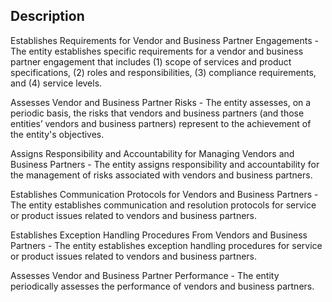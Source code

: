 ## Description

Establishes Requirements for Vendor and Business Partner Engagements - The entity establishes specific requirements for a vendor and business partner engagement that includes (1) scope of services and product specifications, (2) roles and responsibilities, (3) compliance requirements, and (4) service levels.

Assesses Vendor and Business Partner Risks - The entity assesses, on a periodic basis, the risks that vendors and business partners (and those entities’ vendors and business partners) represent to the achievement of the entity's objectives.

Assigns Responsibility and Accountability for Managing Vendors and Business Partners - The entity assigns responsibility and accountability for the management of risks associated with vendors and business partners.

Establishes Communication Protocols for Vendors and Business Partners - The entity establishes communication and resolution protocols for service or product issues related to vendors and business partners.

Establishes Exception Handling Procedures From Vendors and Business Partners - The entity establishes exception handling procedures for service or product issues related to vendors and business partners.

Assesses Vendor and Business Partner Performance - The entity periodically assesses the performance of vendors and business partners.

